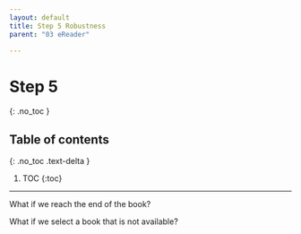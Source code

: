 ```yaml
---
layout: default
title: Step 5 Robustness
parent: "03 eReader"

---
```


# Step 5
{: .no_toc }

## Table of contents
{: .no_toc .text-delta }

1. TOC
{:toc}

---


What if we reach the end of the book?


What if we select a book that is not available?

